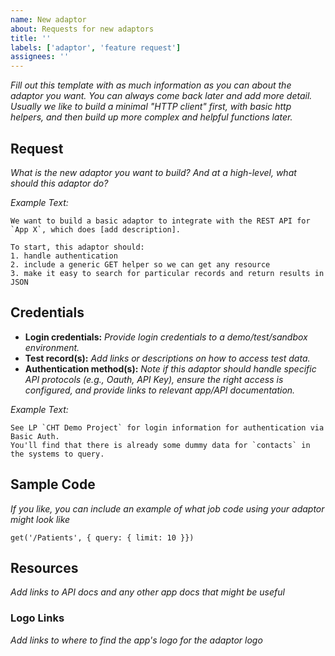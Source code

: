 ```yaml
---
name: New adaptor
about: Requests for new adaptors
title: ''
labels: ['adaptor', 'feature request']
assignees: ''
---
```


_Fill out this template with as much information as you can about the adaptor
you want. You can always come back later and add more detail. Usually we like to
build a minimal "HTTP client" first, with basic http helpers, and then build up
more complex and helpful functions later._

## Request

_What is the new adaptor you want to build? And at a high-level, what should
this adaptor do?_

_Example Text:_

```
We want to build a basic adaptor to integrate with the REST API for `App X`, which does [add description].

To start, this adaptor should:
1. handle authentication
2. include a generic GET helper so we can get any resource
3. make it easy to search for particular records and return results in JSON
```

## Credentials

- **Login credentials:** _Provide login credentials to a demo/test/sandbox
  environment._
- **Test record(s):** _Add links or descriptions on how to access test data._
- **Authentication method(s):** _Note if this adaptor should handle specific API
  protocols (e.g., Oauth, API Key), ensure the right access is configured, and
  provide links to relevant app/API documentation._

_Example Text:_

```
See LP `CHT Demo Project` for login information for authentication via Basic Auth.
You'll find that there is already some dummy data for `contacts` in the systems to query.
```

## Sample Code

_If you like, you can include an example of what job code using your adaptor
might look like_

```
get('/Patients', { query: { limit: 10 }})
```

## Resources

_Add links to API docs and any other app docs that might be useful_

### Logo Links

_Add links to where to find the app's logo for the adaptor logo_
